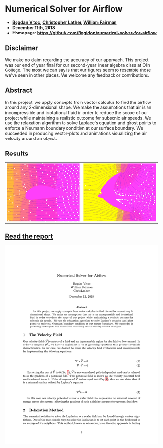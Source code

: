 # Numerical Solver for Airflow
- **[Bogdan Vitoc](https://github.com/Bogidon), [Christopher Lather](https://github.com/ChristopherLather), [William Fairman](https://github.com/wFairmanOlin)**
- **December 11th, 2018**
- **Homepage: https://github.com/Bogidon/numerical-solver-for-airflow**

## Disclaimer
We make no claim regarding the accuracy of our approach. This project was our end of year final for our second-year linear algebra class at Olin College. The most we can say is that our figures seem to resemble those we've seen in other places. We welcome any feedback or contributions.

## Abstract
In this project, we apply concepts from vector calculus to find the airflow around any 2-dimensional shape. We make the assumptions that air is an incompressible and irrotational fluid in order to reduce the scope of our project while maintaining a realistic outcome for subsonic air speeds. We use the relaxation algorithm to solve Laplace's equation and ghost points to enforce a Neumann boundary condition at our surface boundary. We succeeded in producing vector-plots and animations visualizing the air velocity around an object.

## Results
|||
|-|-|
![air flow around an airfoil](./img/airfoil.gif) | ![air flow around an african swallow](./img/swallow.gif)

## [Read the report](./report.pdf)
[![report thumbnail link](./img/report_thumbnail.png)](./report.pdf)